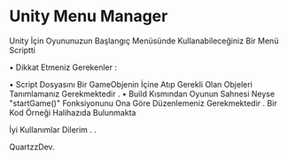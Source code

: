 # Unity Menu Manager

Unity İçin Oyununuzun Başlangıç Menüsünde Kullanabileceğiniz Bir Menü Scriptti

• Dikkat Etmeniz Gerekenler : 

  •  Script Dosyasını Bir GameObjenin İçine Atıp Gerekli Olan Objeleri Tanımlamanız Gerekmektedir .
  •  Build Kısmından Oyunun Sahnesi Neyse "startGame()" Fonksiyonunu Ona Göre Düzenlemeniz Gerekmektedir . Bir Kod Örneği Halihazıda Bulunmakta


İyi Kullanımlar Dilerim . .

QuartzzDev.
